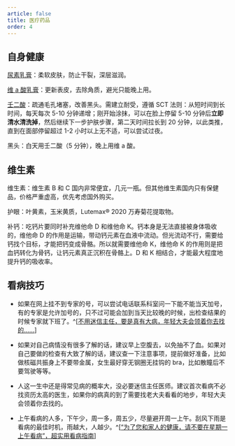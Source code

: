 ```yaml
---
article: false
title: 医疗药品
order: 4
---
```


## 自身健康

[尿素乳膏](https://detail.tmall.com/item.htm?id=542176943787)：柔软皮肤，防止干裂，深层滋润。

[维 a 酸乳膏](https://detail.tmall.com/item.htm?id=568724954216)：更新表皮，去除角质，避光只能晚上用。

[壬二酸](https://detail.tmall.com/item.htm?id=657520889974)：疏通毛孔堵塞，改善黑头。需建立耐受，遵循 SCT 法则：从短时间到长时间，每天每次 5-10 分钟递增；刚开始涂抹，可以在脸上停留 5-10 分钟后**立即清水清洗掉**，然后继续下一步护肤步骤，第二天时间拉长到 20 分钟，以此类推，直到在面部停留超过 1-2 小时以上无不适，可以尝试过夜。

黑头：白天用壬二酸（5 分钟），晚上用维 a 酸。

## 维生素

维生素：维生素 B 和 C 国内非常便宜，几元一瓶。但其他维生素国内只有保健品，价格严重虚高，优先考虑国外购买。

护眼：叶黄素，玉米黄质，Lutemax® 2020 万寿菊花提取物。

补钙：吃钙片要同时补充维他命 D 和维他命 K。钙本身是无法直接被身体吸收的，维他命 D 的作用是运输，带动钙元素在血液中流动。但光流动不行，需要给钙找个目标，才能把钙变成骨骼。所以就需要维他命 K，维他命 K 的作用则是把血钙转化为骨钙，让钙元素真正沉积在骨骼上。D 和 K 相结合，才能最大程度地提升钙的吸收率。

## 看病技巧

- 如果在网上挂不到专家的号，可以尝试电话联系科室问一下能不能当天加号，有的专家是允许加号的，只不过可能会加到当天比较晚的时候，出检查结果的时候专家就下班了。^[[不用迷信主任，要是真有大病，年轻大夫会领着你去找的……](https://www.guokr.com/article/461939/)]

- 如果对自己病情没有很多了解的话，建议早上空腹去，以免抽不了血。如果对自己要做的检查有大致了解的话，建议查一下注意事项，提前做好准备，比如做核磁共振身上不要带金属，女生最好穿无钢圈无挂钩的 bra，比如散瞳后不要驾驶等等。

- 人这一生中还是得常见病的概率大，没必要迷信主任医师。建议首次看病不必找资历太高的医生，如果你的病真的到了需要找老大夫看看的地步，年轻大夫会领着你去找的。

- 上午看病的人多，下午少，周一多，周五少，尽量避开周一上午。刮风下雨是看病的最佳时机，雨越大，人越少。^[[“为了您和家人的健康，请不要在星期一上午看病”，超实用看病指南](https://www.guokr.com/article/461706/)]
